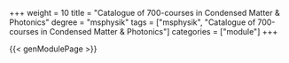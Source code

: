 +++
weight = 10
title = "Catalogue of 700-courses in Condensed Matter & Photonics"
degree = "msphysik"
tags = ["msphysik", "Catalogue of 700-courses in Condensed Matter & Photonics"]
categories = ["module"]
+++

{{< genModulePage >}}
